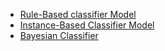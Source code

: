 * [Rule-Based classifier Model](rule-classifier.md)
* [Instance-Based Classifier Model](instance-based.md)
* [Bayesian Classifier](bayesian-classifier.md)